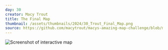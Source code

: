 ```yaml
---
day: 30
creator: Macy Trout
title: The Final Map
thumbnail: /assets/thumbnails/2024/30_Trout_Final_Map.png
source: https://github.com/macytrout/macys-amazing-map-challenge/blob/main/day%2030/%20final_map.ipynb
---
```



![Screenshot of interactive map](assets/thumbnails/30_Trout_Final_Map.png)
